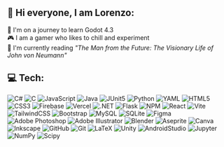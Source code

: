 ## 💫 Hi everyone, I am Lorenzo:
🌱 I'm on a journey to learn Godot 4.3<br>
🎮 I am a gamer who likes to chill and experiment<br>
📖 I'm currently reading _"The Man from the Future: The Visionary Life of John von Neumann"_

## 💻 Tech:
![C#](https://img.shields.io/badge/%23-%23239120.svg?style=flat&logo=c&logoColor=white) 
![C](https://img.shields.io/badge/-%2300599C.svg?style=flat&logo=c&logoColor=white) 
![JavaScript](https://img.shields.io/badge/JavaScript-%23323330.svg?style=flat&logo=javascript&logoColor=%23F7DF1E)
![Java](https://img.shields.io/badge/Java-F7DF1E.svg?style=flat&logo=openjdk&logoColor=black)
![JUnit5](https://img.shields.io/badge/JUnit-%23323330.svg?style=flat&logo=JUnit5&logoColor=#25A162)
![Python](https://img.shields.io/badge/Python-3670A0?style=flat&logo=python&logoColor=ffdd54) 
![YAML](https://img.shields.io/badge/YAML-%23ffffff.svg?style=flat&logo=yaml&logoColor=151515) 
![HTML5](https://img.shields.io/badge/HTML5-%23E34F26.svg?style=flat&logo=html5&logoColor=white) 
![CSS3](https://img.shields.io/badge/CSS3-%231572B6.svg?style=flat&logo=css3&logoColor=white) 
![Firebase](https://img.shields.io/badge/Firebase-DD2C00.svg?style=flat&logo=firebase) 
![Vercel](https://img.shields.io/badge/Vercel-%23000000.svg?style=flat&logo=vercel&logoColor=white) 
![.NET](https://img.shields.io/badge/.NET-512BD4?style=flat&logo=.net&logoColor=white) 
![Flask](https://img.shields.io/badge/Flask-%23000.svg?style=flat&logo=flask&logoColor=white) 
![NPM](https://img.shields.io/badge/NPM-%23CB3837.svg?style=flat&logo=npm&logoColor=white) 
![React](https://img.shields.io/badge/React-%2320232a.svg?style=flat&logo=react&logoColor=%2361DAFB) 
![Vite](https://img.shields.io/badge/Vite-%23646CFF.svg?style=flat&logo=vite&logoColor=white) 
![TailwindCSS](https://img.shields.io/badge/TailwindCSS-%2338B2AC.svg?style=flat&logo=tailwind-css&logoColor=white) 
![Bootstrap](https://img.shields.io/badge/BootStrap-%238511FA.svg?style=flat&logo=bootstrap&logoColor=white) 
![MySQL](https://img.shields.io/badge/MySQL-4479A1.svg?style=flat&logo=mysql&logoColor=white) 
![SQLite](https://img.shields.io/badge/SQLite-%2307405e.svg?style=flat&logo=sqlite&logoColor=white) 
![Figma](https://img.shields.io/badge/Figma-%23F24E1E.svg?style=flat&logo=figma&logoColor=white) 
![Adobe Photoshop](https://img.shields.io/badge/Photoshop-%2331A8FF.svg?style=flat&logo=adobe%20photoshop&logoColor=white) 
![Adobe Illustrator](https://img.shields.io/badge/Illustrator-%23FF9A00.svg?style=flat&logo=adobe%20illustrator&logoColor=white) 
![Blender](https://img.shields.io/badge/Blender-%23F5792A.svg?style=flat&logo=blender&logoColor=white) 
![Aseprite](https://img.shields.io/badge/Aseprite-FFFFFF?style=flat&logo=Aseprite&logoColor=#7D929E) 
![Canva](https://img.shields.io/badge/Canva-%2300C4CC.svg?style=flat&logo=Canva&logoColor=white) 
![Inkscape](https://img.shields.io/badge/Inkscape-e0e0e0?style=flat&logo=inkscape&logoColor=080A13) 
![GitHub](https://img.shields.io/badge/GitHub-%23121011.svg?style=flat&logo=github&logoColor=white) 
![Git](https://img.shields.io/badge/Git-%23F05033.svg?style=flat&logo=git&logoColor=white) 
![LaTeX](https://img.shields.io/badge/LaTex-%23008080.svg?style=flat&logo=latex&logoColor=white) 
![Unity](https://img.shields.io/badge/Unity-%23000000.svg?style=flat&logo=unity&logoColor=white) 
![AndroidStudio](https://img.shields.io/badge/AndroidStudio-34A853.svg?style=flat&logo=android&logoColor=white)
![Jupyter](https://img.shields.io/badge/Jupyter-F37626.svg?style=flat&logo=jupyter&logoColor=white)
![NumPy](https://img.shields.io/badge/NumPy-013243.svg?style=flat&logo=numpy&logoColor=white) 
![Scipy](https://img.shields.io/badge/SciPy-8CAAE6.svg?style=flat&logo=scipy&logoColor=black) 

<!--
## 🌐 Socials:
[![LinkedIn](https://img.shields.io/badge/LinkedIn-%230077B5.svg?logo=linkedin&logoColor=white)](https://linkedin.com/in/lorenzo-colelli) 

## 📊 GitHub Stats:
<div style="background-color:#151515">

![](https://github-readme-streak-stats.herokuapp.com/?user=colelli&theme=dark&hide_border=true)
![](https://github-readme-stats.vercel.app/api/top-langs/?username=colelli&theme=dark&hide_border=true&include_all_commits=false&count_private=true&layout=compact)

</div>

### ✍️ Random Dev Quote
![](https://quotes-github-readme.vercel.app/api?type=horizontal&theme=gruvbox)



**colelli/colelli** is a ✨ _special_ ✨ repository because its `README.md` (this file) appears on your GitHub profile.

Here are some ideas to get you started:

- 🔭 I’m currently working on ...
- 🌱 I’m currently learning ...
- 👯 I’m looking to collaborate on ...
- 🤔 I’m looking for help with ...
- 💬 Ask me about ...
- 📫 How to reach me: ...
- 😄 Pronouns: ...
- ⚡ Fun fact: ...
-->
